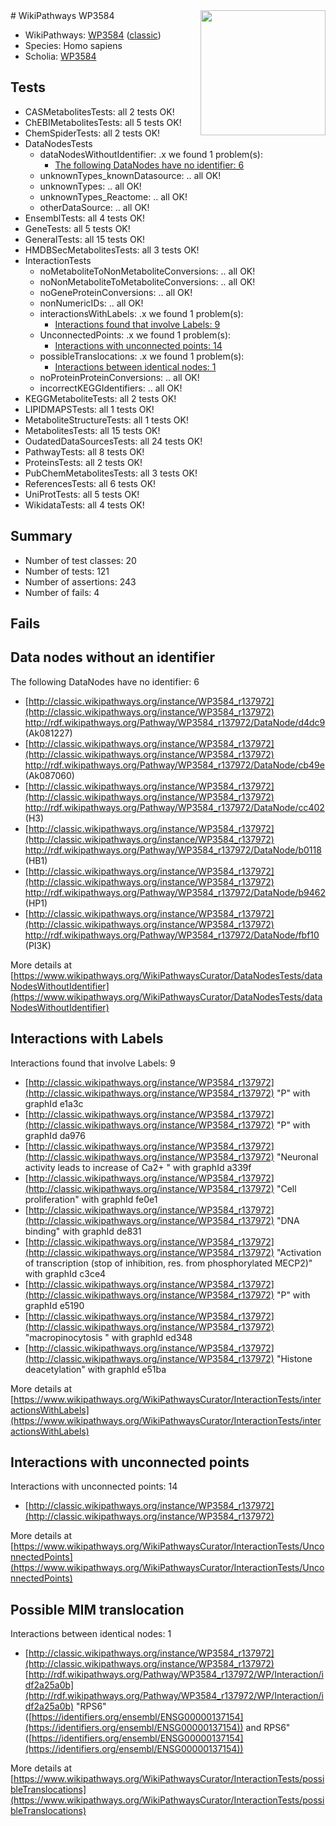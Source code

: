 <img style="float: right; width: 200px" src="https://upload.wikimedia.org/wikipedia/commons/thumb/8/83/Wplogo_with_text_500.png/640px-Wplogo_with_text_500.png" />
# WikiPathways WP3584

* WikiPathways: [WP3584](https://wikipathways.org/pathways/WP3584) ([classic](https://classic.wikipathways.org/instance/WP3584))
* Species: Homo sapiens
* Scholia: [WP3584](https://scholia.toolforge.org/wikipathways/WP3584)
## Tests
* CASMetabolitesTests: all 2 tests OK!
* ChEBIMetabolitesTests: all 5 tests OK!
* ChemSpiderTests: all 2 tests OK!
* DataNodesTests
    * dataNodesWithoutIdentifier: .x we found 1 problem(s):
        * [The following DataNodes have no identifier: 6](#d2d32fa5)
    * unknownTypes_knownDatasource: .. all OK!
    * unknownTypes: .. all OK!
    * unknownTypes_Reactome: .. all OK!
    * otherDataSource: .. all OK!
* EnsemblTests: all 4 tests OK!
* GeneTests: all 5 tests OK!
* GeneralTests: all 15 tests OK!
* HMDBSecMetabolitesTests: all 3 tests OK!
* InteractionTests
    * noMetaboliteToNonMetaboliteConversions: .. all OK!
    * noNonMetaboliteToMetaboliteConversions: .. all OK!
    * noGeneProteinConversions: .. all OK!
    * nonNumericIDs: .. all OK!
    * interactionsWithLabels: .x we found 1 problem(s):
        * [Interactions found that involve Labels: 9](#630d2680)
    * UnconnectedPoints: .x we found 1 problem(s):
        * [Interactions with unconnected points: 14](#7f1d407b)
    * possibleTranslocations: .x we found 1 problem(s):
        * [Interactions between identical nodes: 1](#1c118206)
    * noProteinProteinConversions: .. all OK!
    * incorrectKEGGIdentifiers: .. all OK!
* KEGGMetaboliteTests: all 2 tests OK!
* LIPIDMAPSTests: all 1 tests OK!
* MetaboliteStructureTests: all 1 tests OK!
* MetabolitesTests: all 15 tests OK!
* OudatedDataSourcesTests: all 24 tests OK!
* PathwayTests: all 8 tests OK!
* ProteinsTests: all 2 tests OK!
* PubChemMetabolitesTests: all 3 tests OK!
* ReferencesTests: all 6 tests OK!
* UniProtTests: all 5 tests OK!
* WikidataTests: all 4 tests OK!


## Summary

* Number of test classes: 20
* Number of tests: 121
* Number of assertions: 243
* Number of fails: 4

## Fails

<a name="d2d32fa5" />

## Data nodes without an identifier

The following DataNodes have no identifier: 6

* [http://classic.wikipathways.org/instance/WP3584_r137972](http://classic.wikipathways.org/instance/WP3584_r137972) http://rdf.wikipathways.org/Pathway/WP3584_r137972/DataNode/d4dc9 (Ak081227)
* [http://classic.wikipathways.org/instance/WP3584_r137972](http://classic.wikipathways.org/instance/WP3584_r137972) http://rdf.wikipathways.org/Pathway/WP3584_r137972/DataNode/cb49e (Ak087060)
* [http://classic.wikipathways.org/instance/WP3584_r137972](http://classic.wikipathways.org/instance/WP3584_r137972) http://rdf.wikipathways.org/Pathway/WP3584_r137972/DataNode/cc402 (H3)
* [http://classic.wikipathways.org/instance/WP3584_r137972](http://classic.wikipathways.org/instance/WP3584_r137972) http://rdf.wikipathways.org/Pathway/WP3584_r137972/DataNode/b0118 (HB1)
* [http://classic.wikipathways.org/instance/WP3584_r137972](http://classic.wikipathways.org/instance/WP3584_r137972) http://rdf.wikipathways.org/Pathway/WP3584_r137972/DataNode/b9462 (HP1)
* [http://classic.wikipathways.org/instance/WP3584_r137972](http://classic.wikipathways.org/instance/WP3584_r137972) http://rdf.wikipathways.org/Pathway/WP3584_r137972/DataNode/fbf10 (PI3K)


More details at [https://www.wikipathways.org/WikiPathwaysCurator/DataNodesTests/dataNodesWithoutIdentifier](https://www.wikipathways.org/WikiPathwaysCurator/DataNodesTests/dataNodesWithoutIdentifier)

<a name="630d2680" />

## Interactions with Labels

Interactions found that involve Labels: 9

* [http://classic.wikipathways.org/instance/WP3584_r137972](http://classic.wikipathways.org/instance/WP3584_r137972) "P" with graphId e1a3c
* [http://classic.wikipathways.org/instance/WP3584_r137972](http://classic.wikipathways.org/instance/WP3584_r137972) "P" with graphId da976
* [http://classic.wikipathways.org/instance/WP3584_r137972](http://classic.wikipathways.org/instance/WP3584_r137972) "Neuronal activity
leads to increase of Ca2+  " with graphId a339f
* [http://classic.wikipathways.org/instance/WP3584_r137972](http://classic.wikipathways.org/instance/WP3584_r137972) "Cell proliferation" with graphId fe0e1
* [http://classic.wikipathways.org/instance/WP3584_r137972](http://classic.wikipathways.org/instance/WP3584_r137972) "DNA binding" with graphId de831
* [http://classic.wikipathways.org/instance/WP3584_r137972](http://classic.wikipathways.org/instance/WP3584_r137972) "Activation of transcription
(stop of inhibition, res. from
phosphorylated MECP2)" with graphId c3ce4
* [http://classic.wikipathways.org/instance/WP3584_r137972](http://classic.wikipathways.org/instance/WP3584_r137972) "P" with graphId e5190
* [http://classic.wikipathways.org/instance/WP3584_r137972](http://classic.wikipathways.org/instance/WP3584_r137972) "macropinocytosis " with graphId ed348
* [http://classic.wikipathways.org/instance/WP3584_r137972](http://classic.wikipathways.org/instance/WP3584_r137972) "Histone deacetylation" with graphId e51ba


More details at [https://www.wikipathways.org/WikiPathwaysCurator/InteractionTests/interactionsWithLabels](https://www.wikipathways.org/WikiPathwaysCurator/InteractionTests/interactionsWithLabels)

<a name="7f1d407b" />

## Interactions with unconnected points

Interactions with unconnected points: 14

* [http://classic.wikipathways.org/instance/WP3584_r137972](http://classic.wikipathways.org/instance/WP3584_r137972)


More details at [https://www.wikipathways.org/WikiPathwaysCurator/InteractionTests/UnconnectedPoints](https://www.wikipathways.org/WikiPathwaysCurator/InteractionTests/UnconnectedPoints)

<a name="1c118206" />

## Possible MIM translocation

Interactions between identical nodes: 1

* [http://classic.wikipathways.org/instance/WP3584_r137972](http://classic.wikipathways.org/instance/WP3584_r137972) [http://rdf.wikipathways.org/Pathway/WP3584_r137972/WP/Interaction/idf2a25a0b](http://rdf.wikipathways.org/Pathway/WP3584_r137972/WP/Interaction/idf2a25a0b) "RPS6" ([https://identifiers.org/ensembl/ENSG00000137154](https://identifiers.org/ensembl/ENSG00000137154)) and 
RPS6" ([https://identifiers.org/ensembl/ENSG00000137154](https://identifiers.org/ensembl/ENSG00000137154))


More details at [https://www.wikipathways.org/WikiPathwaysCurator/InteractionTests/possibleTranslocations](https://www.wikipathways.org/WikiPathwaysCurator/InteractionTests/possibleTranslocations)

